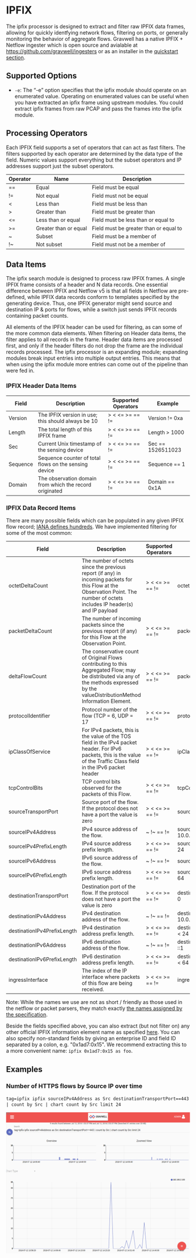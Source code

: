 # IPFIX

The ipfix processor is designed to extract and filter raw IPFIX data frames, allowing for quickly identfying network flows, filtering on ports, or generally monitoring the behavior of aggregate flows.  Gravwell has a native IPFIX + Netflow ingester which is open source and avialable at https://github.com/gravwell/ingesters or as an installer in the [quickstart section](/#!quickstart/downloads.md).

## Supported Options

* `-e`: The “-e” option specifies that the ipfix module should operate on an enumerated value.  Operating on enumerated values can be useful when you have extracted an ipfix frame using upstream modules.  You could extract ipfix frames from raw PCAP and pass the frames into the ipfix module.

## Processing Operators

Each IPFIX field supports a set of operators that can act as fast filters.  The filters supported by each operator are determined by the data type of the field. Numeric values support everything but the subset operators and IP addresses support just the subset operators.

| Operator | Name | Description |
|----------|------|-------------|
| == | Equal | Field must be equal
| != | Not equal | Field must not be equal
| < | Less than | Field must be less than
| > | Greater than | Field must be greater than
| <= | Less than or equal | Field must be less than or equal to
| >= | Greater than or equal | Field must be greater than or equal to
| ~ | Subset | Field must be a member of
| !~ | Not subset | Field must not be a member of


## Data Items

The ipfix search module is designed to process raw IPFIX frames.  A single IPFIX frame consists of a header and N data records. One essential difference between IPFIX and Netflow v5 is that all fields in Netflow are pre-defined, while IPFIX data records conform to templates specified by the generating device. Thus, one IPFIX generator might send source and destination IP & ports for flows, while a switch just sends IPFIX records containing packet counts.

All elements of the IPFIX header can be used for filtering, as can some of the more common data elements. When filtering on Header data items, the filter applies to all records in the frame.  Header data items are processed first, and only if the header filters do not drop the frame are the individual records processed.  The ipfix processor is an expanding module; expanding modules break input entries into multiple output entries.  This means that when using the ipfix module more entries can come out of the pipeline than were fed in.

### IPFIX Header Data Items

| Field |       Description        | Supported Operators | Example |
|-------|--------------------------|---------------------|---------|
| Version | The IPFIX version in use; this should always be 10 | > < <= >= == != | Version != 0xa
| Length | The total length of this IPFIX frame | > < <= >= == != | Length > 1000
| Sec | Current Unix timestamp of the sensing device | > < <= >= == != | Sec == 1526511023
| Sequence | Sequence counter of total flows on the sensing device | > < <= >= == != | Sequence == 1
| Domain | The observation domain from which the record originated | > < <= >= == != | Domain == 0x1A

### IPFIX Data Record Items

There are many possible fields which can be populated in any given IPFIX flow record; [IANA defines hundreds](https://www.iana.org/assignments/ipfix/ipfix.xhtml#ipfix-information-elements). We have implemented filtering for some of the most common:

| Field |       Description        | Supported Operators | Example |
|-------|--------------------------|---------------------|---------|
| octetDeltaCount | The number of octets since the previous report (if any) in incoming packets for this Flow at the Observation Point. The number of octets includes IP header(s) and IP payload | > < <= >= == != | octetDeltaCount == 80
| packetDeltaCount | The number of incoming packets since the previous report (if any) for this Flow at the Observation Point. | > < <= >= == != | packetDeltaCount == 80
| deltaFlowCount | The conservative count of Original Flows contributing to this Aggregated Flow; may be distributed via any of the methods expressed by the valueDistributionMethod Information Element. | > < <= >= == != | packetDeltaCount == 80
| protocolIdentifier | Protocol number of the flow (TCP = 6, UDP = 17 | > < <= >= == != | protocolIdentifier == 17
| ipClassOfService | For IPv4 packets, this is the value of the TOS field in the IPv4 packet header.  For IPv6 packets, this is the value of the Traffic Class field in the IPv6 packet header | > < <= >= == != | ipClassOfService != 0
| tcpControlBits | TCP control bits observed for the packets of this Flow. | > < <= >= == != | tcpControlBits != 0x0004
| sourceTransportPort | Source port of the flow.  If the protocol does not have a port the value is zero | > < <= >= == != | sourceTransportPort != 0
| sourceIPv4Address | IPv4 source address of the flow. | ~ !~ == != | sourceIPv4Address ~ 10.0.0.0/24 
| sourceIPv4PrefixLength | IPv4 source address prefix length. | > < <= >= == != | sourceIPv4PrefixLength < 24
| sourceIPv6Address | IPv6 source address of the flow. | ~ !~ == != | sourceIPv6Address == ::1
| sourceIPv6PrefixLength | IPv6 source address prefix length. | > < <= >= == != | sourceIPv6PrefixLength < 64
| destinationTransportPort | Destination port of the flow.  If the protocol does not have a port the value is zero | > < <= >= == != | destinationTransportPort != 0
| destinationIPv4Address | IPv4 destination address of the flow. | ~ !~ == != | destinationIPv4Address ~ 10.0.0.0/24 
| destinationIPv4PrefixLength | IPv4 destination address prefix length. | > < <= >= == != | destinationIPv4PrefixLength < 24
| destinationIPv6Address | IPv6 destination address of the flow. | ~ !~ == != | destinationIPv6Address == ::1
| destinationIPv6PrefixLength | IPv6 destination address prefix length. | > < <= >= == != | destinationIPv6PrefixLength < 64
| ingressInterface | The index of the IP interface where packets of this flow are being received. | > < <= >= == != | ingressInterface == 1

Note: While the names we use are not as short / friendly as those used in the netflow or packet parsers, they match exactly [the names assigned by the specification](https://www.iana.org/assignments/ipfix/ipfix.xhtml#ipfix-information-elements).

Beside the fields specified above, you can also extract (but not filter on) any other official IPFIX information element name as specified [here](https://www.iana.org/assignments/ipfix/ipfix.xhtml#ipfix-information-elements). You can also specify non-standard fields by giving an enterprise ID and field ID separated by a colon, e.g. "0x1ad7:0x15". We recommend extracting this to a more convenient name: `ipfix 0x1ad7:0x15 as foo`.

## Examples

### Number of HTTPS flows by Source IP over time

```
tag=ipfix ipfix sourceIPv4Address as Src destinationTransportPort==443 | count by Src | chart count by Src limit 24
```

![Number of flows by ip](flowcount.png)
